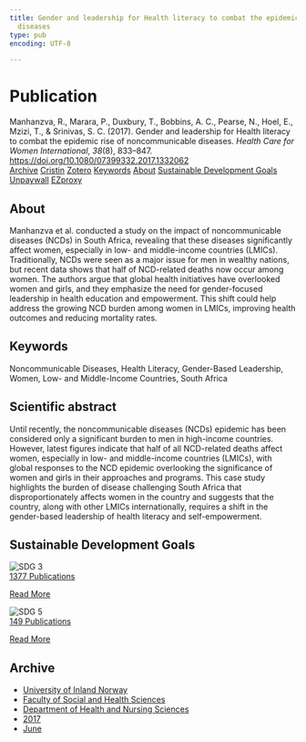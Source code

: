 ```yaml
---
title: Gender and leadership for Health literacy to combat the epidemic rise of noncommunicable
  diseases
type: pub
encoding: UTF-8

---
```

<h1>Publication</h1>
<article id="csl-bib-container-VSSV3L3Y" class="csl-bib-container">
  <div class="csl-bib-body"> <div class="csl-entry">Manhanzva, R., Marara, P., Duxbury, T., Bobbins, A. C., Pearse, N., Hoel, E., Mzizi, T., &#38; Srinivas, S. C. (2017). Gender and leadership for Health literacy to combat the epidemic rise of noncommunicable diseases. <i>Health Care for Women International</i>, <i>38</i>(8), 833–847. <a href="https://doi.org/10.1080/07399332.2017.1332062">https://doi.org/10.1080/07399332.2017.1332062</a></div> </div>
  <div class="csl-bib-buttons">
    <a href="#taxonomy-article-VSSV3L3Y" alt="archive" class="csl-bib-button">Archive</a>
    <a href="https://app.cristin.no/results/show.jsf?id=1476575" alt="Cristin" class="csl-bib-button">Cristin</a>
    <a href="http://zotero.org/groups/5881554/items/VSSV3L3Y" alt="Zotero" class="csl-bib-button">Zotero</a>
    <a href="#keywords-article-VSSV3L3Y" alt="keywords" class="csl-bib-button">Keywords</a>
    <a href="#about-article-VSSV3L3Y" alt="about_pub" class="csl-bib-button">About</a>
    <a href="#sdg-article-VSSV3L3Y" alt="sdg" class="csl-bib-button">Sustainable Development Goals</a>
    <a href="https://doi.org/10.1080/07399332.2017.1332062" alt="Unpaywall" class="csl-bib-button">Unpaywall</a>
    <a href="https://doi.org/10.1080/07399332.2017.1332062" alt="EZproxy" class="csl-bib-button">EZproxy</a>
  </div>
  <div id="csl-bib-meta-container-VSSV3L3Y"></div>
</article>
<div id="csl-bib-meta-VSSV3L3Y" class="csl-bib-meta">
  <article id="about-article-VSSV3L3Y" class="about_pub-article">
    <h1>About</h1>
    Manhanzva et al. conducted a study on the impact of noncommunicable diseases (NCDs) in South Africa, revealing that these diseases significantly affect women, especially in low- and middle-income countries (LMICs). Traditionally, NCDs were seen as a major issue for men in wealthy nations, but recent data shows that half of NCD-related deaths now occur among women. The authors argue that global health initiatives have overlooked women and girls, and they emphasize the need for gender-focused leadership in health education and empowerment. This shift could help address the growing NCD burden among women in LMICs, improving health outcomes and reducing mortality rates.
  </article>
  <article id="keywords-article-VSSV3L3Y" class="keywords-article">
    <h1>Keywords</h1>
    Noncommunicable Diseases, Health Literacy, Gender-Based Leadership, Women, Low- and Middle-Income Countries, South Africa
  </article>
  <article id="abstract-article-VSSV3L3Y" class="abstract-article">
    <h1>Scientific abstract</h1>
    Until recently, the noncommunicable diseases (NCDs) epidemic has been considered only a significant burden to men in high-income countries. However, latest figures indicate that half of all NCD-related deaths affect women, especially in low- and middle-income countries (LMICs), with global responses to the NCD epidemic overlooking the significance of women and girls in their approaches and programs. This case study highlights the burden of disease challenging South Africa that disproportionately affects women in the country and suggests that the country, along with other LMICs internationally, requires a shift in the gender-based leadership of health literacy and self-empowerment.
  </article>
  <article id="sdg-article-VSSV3L3Y" class="sdg-article">
    <h1>Sustainable Development Goals</h1>
    <div class="sdg-container"><div id="sdg3" class="sdg">
        <img src="{{< params subfolder >}}images/sdg/sdg03_en.png" class="image" alt="SDG 3">
        <div class="sdg-overlay">
          <a href="{{< params subfolder >}}en/archive/?sdg=3#archive" class="sdg-publication-count"><span>1377</span> Publications</a>
          <p><a href="https://sdgs.un.org/goals/goal3" class="sdg-read-more">Read More</a></p>
        </div>
      </div> <div id="sdg5" class="sdg">
        <img src="{{< params subfolder >}}images/sdg/sdg05_en.png" class="image" alt="SDG 5">
        <div class="sdg-overlay">
          <a href="{{< params subfolder >}}en/archive/?sdg=5#archive" class="sdg-publication-count"><span>149</span> Publications</a>
          <p><a href="https://sdgs.un.org/goals/goal5" class="sdg-read-more">Read More</a></p>
        </div>
      </div></div>
  </article>
  <article id="taxonomy-article-VSSV3L3Y" class="taxonomy-article">
    <h1>Archive</h1>
    <ul>
      <li><a href="{{< params subfolder >}}en/archive/?key=3DCRN523">University of Inland Norway</a></li>
      <li><a href="{{< params subfolder >}}en/archive/?key=IDKFS3MX">Faculty of Social and Health Sciences</a></li>
      <li><a href="{{< params subfolder >}}en/archive/?key=GTV4ECMZ">Department of Health and Nursing Sciences</a></li>
      <li><a href="{{< params subfolder >}}en/archive/?key=QV2QKSDS">2017</a></li>
      <li><a href="{{< params subfolder >}}en/archive/?key=8XMJCR59">June</a></li>
    </ul>
  </article>
</div>
